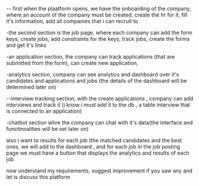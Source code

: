 -- first when the plaatform opens, we have the onboarding of the company, where an account of the company must be created, create the hr for it, fill it's information, add all companies that i can recruit to

-the second section is the job page, where each company can add the form keys, create jobs, add constraints for the keys, track jobs, create the forms and get it's links

-an application section, the company can track applications (that are submitted from the form), can create new application, 

-analytics section, company can see analytics and dashboard over it's candidates and applications and jobs (the details of the dashboard will be determined later on)

--interview tracking section, with the create applications , company can add interviews and track it (i know i must add it to the db , a table interview that is connected to an application)

-chatbot section whre the company can chat with it's data(the interface and functinoalities will be set later on)

also i want to results for each job (the matched candidates and the best ones, we will add to the dashboard , and for each job in the job posting page we must have a button that displays the analytics and results of each job


now understand my requirements, suggest improvement if you saw any and let is discuss this platform